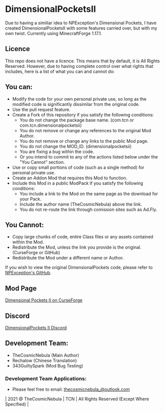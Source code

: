 # DimensionalPocketsII
Due to having a similiar idea to NPException's Dimensional Pockets, I have created DimensionalPocketsII with some features carried over, but with my own twist. Currently using MinecraftForge 1.17.1.

## Licence
This repo does not have a licence. This means that by default, it is All Rights Reserved. However, due to having complete control over what rights that includes, here is a list of what you can and cannot do:

## You can:
 - Modify the code for your own personal private use, so long as the modified code is significantly dissimilar from the original code.
 - Use the pull request feature.
 - Create a Fork of this repository if you satisfy the following conditions:
   - You do not change the package base name. (com.tcn or com.tcn.dimensionalpocketsii)
   - You do not remove or change any references to the original Mod Author.
   - You do not remove or change any links to the public Mod page.
   - You do not change the MOD_ID. (dimensionalpocketsii)
   - You are fixing a bug within the code.
   - Or you intend to commit to any of the actions listed below under the "You Cannot" section.
 - Use or copy small portions of code (such as a single method) for personal private use.
 - Create an Addon Mod that requires this Mod to function.
 - Include this Mod in a public ModPack if you satisfy the following conditions:
   - You include a link to the Mod on the same page as the download for your Pack.
   - Include the author name (TheCosmicNebula) above the link.
   - You do not re-route the link through comission sites such as Ad.Fly.

## You Cannot:
 - Copy large chunks of code, entire Class files or any assets contained within the Mod.
 - Redistribute the Mod, unless the link you provide is the original. (CurseForge or GitHub)
 - Redistribute the Mod under a different name or Author.

If you wish to view the original DimensionalPockets code, please refer to [NPException's GitHub](https://github.com/NPException/Dimensional-Pockets).

## Mod Page
[Dimensional Pockets II on CurseForge](https://minecraft.curseforge.com/projects/dimensional-pockets-ii)

## Discord
[DimensionalPockets II Discord](https://discord.gg/8ydCtzm)

## Development Team:
- TheCosmicNebula (Main Author)
- Rechalow (Chinese Translation)
- 343GuiltySpark (Mod Bug Testing)

### Development Team Applications:
 - Please feel free to email: thecosmicnebula_@outlook.com

| 2021 @ TheCosmicNebula | TCN | All Rights Reserved (Except Where Specified) |
